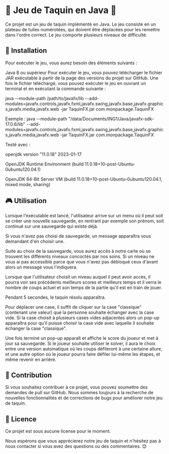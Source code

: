 # 🧩 Jeu de Taquin en Java 🧩 


Ce projet est un jeu de taquin implémenté en Java. Le jeu consiste en un plateau de tuiles numérotées, qui doivent être déplacées pour les remettre dans l'ordre correct. Le jeu comporte plusieurs niveaux de difficulté.

## 🚀 Installation


Pour exécuter le jeu, vous aurez besoin des éléments suivants :

Java 8 ou supérieur
Pour exécuter le jeu, vous pouvez télécharger le fichier JAR exécutable à partir de la page des versions du projet sur GitHub. Une fois le fichier téléchargé, vous pouvez exécuter le jeu en ouvrant un terminal et en exécutant la commande suivante :

java --module-path /path/to/javafx/lib --add-modules=javafx.controls,javafx.fxml,javafx.swing,javafx.base,javafx.graphics,javafx.media,javafx.web  -jar TaquinFX.jar com.monpackage.TaquinFX

Exemple : java --module-path "/data/Documents/ING1/Java/javafx-sdk-17.0.6/lib" --add-modules=javafx.controls,javafx.fxml,javafx.swing,javafx.base,javafx.graphics,javafx.media,javafx.web  -jar TaquinFX.jar com.monpackage.TaquinFX

Testé avec :

openjdk version "11.0.18" 2023-01-17

OpenJDK Runtime Environment (build 11.0.18+10-post-Ubuntu-0ubuntu120.04.1)

OpenJDK 64-Bit Server VM (build 11.0.18+10-post-Ubuntu-0ubuntu120.04.1, mixed mode, sharing)

## 🎮 Utilisation

Lorsque l'exécutable est lancé, l'utilisateur arrive sur un menu où il peut soit se créer une nouvelle sauvegarde, en rentrant par exemple son prénom, soit continué sur une sauvegarde qui existe déjà.

Si vous n'avez pas choisi de sauvegarde, un message apparaîtra vous demandant d'en choisir une. 

Suite au choix de la sauvegarde, vous aurez accès à notre carte où se trouvent les différents niveaux concoctés par nos soins. 
Si un niveau ne vous ai pas accessible parce que vous n'avez pas débloqué ceux d'avant alors un message vous l'indiquera.


Lorsque que l'utilisateur choisit un niveau auquel il peut avoir accès, il pourra voir ses précédents meilleurs scores et meilleurs temps et il verra le nombre de coups actuel et son temps de la partie qu'il est en train de jouer.

Pendant 5 secondes, le taquin résolu apparaîtra.

Pour déplacer une case, il suffit de cliquer sur la case "classique" (contenant une valeur) que la personne souhaite échanger avec la case vide. Si la case choisit à plusieurs cases vides adjacentes alors un pop-up apparaîtra pour qu'il puisse choisir la case vide avec laquelle il souhaite échanger la case "classique".

Une fois terminé un pop-up apparaît et affiche le score du joueur et met à jour sa sauvegarde. Si le joueur souhaite utiliser le solver, il aura le choix entre une version automatique où les coups défileront à une certaine allure, et une autre option où le joueur pourra faire défiler lui-même les étapes, et même revenir en arrière.

## 🤝 Contribution


Si vous souhaitez contribuer à ce projet, vous pouvez soumettre des demandes de pull sur GitHub. Nous sommes toujours à la recherche de nouvelles fonctionnalités et de corrections de bugs pour améliorer notre jeu de taquin.

## 📝 Licence


Ce projet est sous aucune license pour le moment. 

Nous espérons que vous apprécierez notre jeu de taquin et n'hésitez pas à nous contacter si vous avez des questions ou des commentaires. 😊
